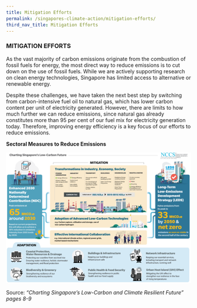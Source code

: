 ```yaml
---
title: Mitigation Efforts
permalink: /singapores-climate-action/mitigation-efforts/
third_nav_title: Mitigation Efforts
---
```

### MITIGATION EFFORTS

As the vast majority of carbon emissions originate from the combustion of fossil fuels for energy, the most direct way to reduce emissions is to cut down on the use of fossil fuels. While we are actively supporting research on clean energy technologies, Singapore has limited access to alternative or renewable energy.

Despite these challenges, we have taken the next best step by switching from carbon-intensive fuel oil to natural gas, which has lower carbon content per unit of electricity generated. However, there are limits to how much further we can reduce emissions, since natural gas already constitutes more than 95 per cent of our fuel mix for electricity generation today. Therefore, improving energy efficiency is a key focus of our efforts to reduce emissions.

**Sectoral Measures to Reduce Emissions**

![Alt text for image on Isomer site](/images/lowcarbonfuture.png)

Source: 
*“Charting Singapore’s Low-Carbon and Climate Resilient Future” pages 8-9*
